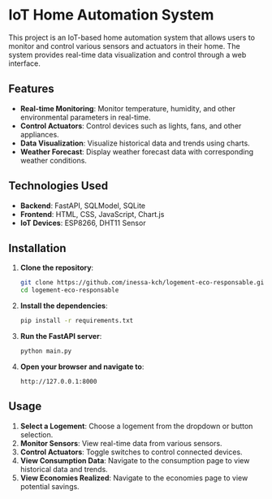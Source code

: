 # IoT Home Automation System

This project is an IoT-based home automation system that allows users to monitor and control various sensors and actuators in their home. The system provides real-time data visualization and control through a web interface.

## Features

- **Real-time Monitoring**: Monitor temperature, humidity, and other environmental parameters in real-time.
- **Control Actuators**: Control devices such as lights, fans, and other appliances.
- **Data Visualization**: Visualize historical data and trends using charts.
- **Weather Forecast**: Display weather forecast data with corresponding weather conditions.

## Technologies Used

- **Backend**: FastAPI, SQLModel, SQLite
- **Frontend**: HTML, CSS, JavaScript, Chart.js
- **IoT Devices**: ESP8266, DHT11 Sensor

## Installation

1. **Clone the repository**:
    ```sh
    git clone https://github.com/inessa-kch/logement-eco-responsable.git
    cd logement-eco-responsable
    ```

2. **Install the dependencies**:
    ```sh
    pip install -r requirements.txt
    ```

3. **Run the FastAPI server**:
    ```sh
    python main.py
    ```

4. **Open your browser and navigate to**:
    ```
    http://127.0.0.1:8000
    ```


## Usage

1. **Select a Logement**: Choose a logement from the dropdown or button selection.
2. **Monitor Sensors**: View real-time data from various sensors.
3. **Control Actuators**: Toggle switches to control connected devices.
4. **View Consumption Data**: Navigate to the consumption page to view historical data and trends.
5. **View Economies Realized**: Navigate to the economies page to view potential savings.


